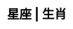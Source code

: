 ---
title: 星座 | 生肖
layout: find_constellation_zodiac
description: 查找你的星座和生肖.
js: ["js/luck/find_constellation_zodiac/data.js", "js/luck/find_constellation_zodiac/list.js"]
css: ["css/luck/find_constellation_zodiac/list.css"]
---